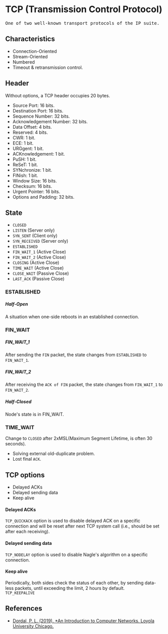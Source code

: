 # TCP (Transmission Control Protocol)
<pre>
One of two well-known transport protocols of the IP suite.
</pre>
## Characteristics
- Connection-Oriented
- Stream-Oriented
- Numbered
- Timeout & retransmission control.
## Header
Without options, a TCP header occupies 20 bytes.
- Source Port: 16 bits.
- Destination Port: 16 bits.
- Sequence Number: 32 bits.
- Acknowledgement Number: 32 bits.
- Data Offset: 4 bits.
- Reserved: 4 bits.
- CWR: 1 bit.
- ECE: 1 bit.
- URGgent: 1 bit.
- ACKnowledgement: 1 bit.
- PuSH: 1 bit.
- ReSeT: 1 bit.
- SYNchronize: 1 bit.
- FINish: 1 bit.
- Window Size: 16 bits.
- Checksum: 16 bits.
- Urgent Pointer: 16 bits.
- Options and Padding: 32 bits.
## State
- `CLOSED`
- `LISTEN` (Server only)
- `SYN_SENT` (Client only)
- `SYN_RECEIVED` (Server only)
- `ESTABLISHED`
- `FIN_WAIT_1` (Active Close)
- `FIN_WAIT_2` (Active Close)
- `CLOSING` (Active Close)
- `TIME_WAIT` (Active Close)
- `CLOSE_WAIT` (Passive Close)
- `LAST_ACK` (Passive Close)
### ESTABLISHED
##### Half-Open
A situation when one-side reboots in an established connection.
### FIN_WAIT
##### FIN_WAIT_1
After sending the `FIN` packet, the state changes from `ESTABLISHED` to `FIN_WAIT_1`.
##### FIN_WAIT_2
After receiving the `ACK of FIN` packet, the state changes from `FIN_WAIT_1` to `FIN_WAIT_2`.
##### Half-Closed 
Node's state is in FIN_WAIT.
### TIME_WAIT
Change to `CLOSED` after 2xMSL(Maximum Segment Lifetime, is often 30 seconds).
- Solving external old-duplicate problem.
- Lost final `ACK`.
## TCP options
- Delayed ACKs
- Delayed sending data
- Keep alive
#### Delayed ACKs
`TCP_QUICKACK` option is used to disable delayed ACK on a specific connection and will be reset after next TCP system call
(i.e., should be set after each receiving).
#### Delayed sending data
`TCP_NODELAY` option is used to disable Nagle's algorithm on a specific connection.
#### Keep alive
Periodically, both sides check the status of each other, by sending data-less packets, until exceeding the limit, 2 hours by default.  
`TCP_KEEPALIVE`
## References
- [Dordal, P. L. (2019). *An Introduction to Computer Networks. Loyola University Chicago.](http://intronetworks.luc.edu)